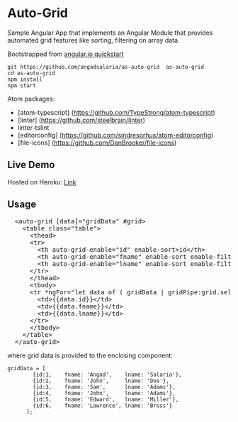 # Auto-Grid
Sample Angular App that implements an Angular Module that provides automated grid features like sorting, filtering on array data.


Bootstrapped from [angular.io quickstart](https://github.com/angular/quickstart)


```
git https://github.com/angadsalaria/as-auto-grid  as-auto-grid
cd as-auto-grid
npm install
npm start
```

Atom packages:
- [atom-typescript] (https://github.com/TypeStrong/atom-typescript)
- [linter] (https://github.com/steelbrain/linter)
- linter-tslint
- [editorconfig] (https://github.com/sindresorhus/atom-editorconfig)
- [file-icons] (https://github.com/DanBrooker/file-icons)

Live Demo
-
Hosted on Heroku: [Link](https://pure-gorge-56360.herokuapp.com/)

Usage
-
<pre>
  &lt;auto-grid [data]="gridData" #grid&gt;
    &lt;table class="table"&gt;
      &lt;thead&gt;
      &lt;tr&gt;
        &lt;th auto-grid-enable="id" enable-sort&gt;id&lt;/th&gt;
        &lt;th auto-grid-enable="fname" enable-sort enable-filter&gt;First Name&lt;/th&gt;
        &lt;th auto-grid-enable="lname" enable-sort enable-filter&gt;Last Name&lt;/th&gt;
      &lt;/tr&gt;
      &lt;/thead&gt;
      &lt;tbody&gt;
      &lt;tr *ngFor="let data of ( gridData | gridPipe:grid.selections )"&gt;
        &lt;td&gt;{{data.id}}&lt;/td&gt;
        &lt;td&gt;{{data.fname}}&lt;/td&gt;
        &lt;td&gt;{{data.lname}}&lt;/td&gt;
      &lt;/tr&gt;
      &lt;/tbody&gt;
    &lt;/table&gt;
  &lt;/auto-grid&gt;
</pre>

where grid data is provided to the enclosing component:

    gridData = [
            {id:1,    fname: 'Angad',    lname: 'Salaria'},
            {id:2,    fname: 'John',     lname: 'Doe'},
            {id:3,    fname: 'Sam',      lname: 'Adams'},
            {id:4,    fname: 'John',     lname: 'Adams'},
            {id:5,    fname: 'Edward',   lname: 'Miller'},
            {id:6,    fname: 'Lawrence', lname: 'Bross'}
          ];
  
